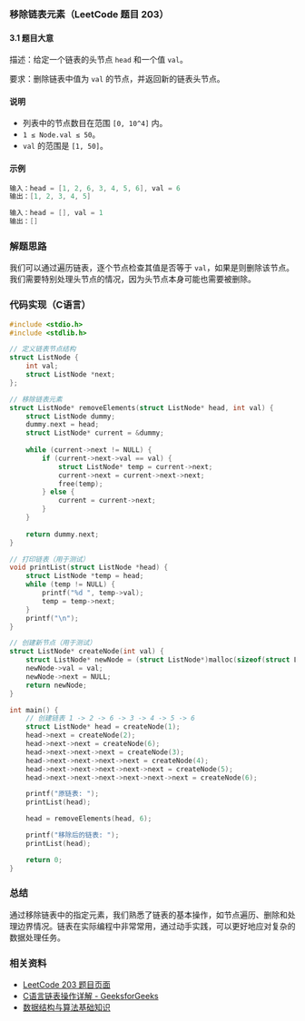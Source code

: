 ### 移除链表元素（LeetCode 题目 203）

#### 3.1 题目大意
描述：给定一个链表的头节点 `head` 和一个值 `val`。

要求：删除链表中值为 `val` 的节点，并返回新的链表头节点。

#### 说明
- 列表中的节点数目在范围 `[0, 10^4]` 内。
- `1 ≤ Node.val ≤ 50`。
- `val` 的范围是 `[1, 50]`。

#### 示例
```c
输入：head = [1, 2, 6, 3, 4, 5, 6], val = 6
输出：[1, 2, 3, 4, 5]

输入：head = [], val = 1
输出：[]
```

### 解题思路
我们可以通过遍历链表，逐个节点检查其值是否等于 `val`，如果是则删除该节点。我们需要特别处理头节点的情况，因为头节点本身可能也需要被删除。

### 代码实现（C语言）

```c
#include <stdio.h>
#include <stdlib.h>

// 定义链表节点结构
struct ListNode {
    int val;
    struct ListNode *next;
};

// 移除链表元素
struct ListNode* removeElements(struct ListNode* head, int val) {
    struct ListNode dummy;
    dummy.next = head;
    struct ListNode* current = &dummy;
    
    while (current->next != NULL) {
        if (current->next->val == val) {
            struct ListNode* temp = current->next;
            current->next = current->next->next;
            free(temp);
        } else {
            current = current->next;
        }
    }
    
    return dummy.next;
}

// 打印链表（用于测试）
void printList(struct ListNode *head) {
    struct ListNode *temp = head;
    while (temp != NULL) {
        printf("%d ", temp->val);
        temp = temp->next;
    }
    printf("\n");
}

// 创建新节点（用于测试）
struct ListNode* createNode(int val) {
    struct ListNode* newNode = (struct ListNode*)malloc(sizeof(struct ListNode));
    newNode->val = val;
    newNode->next = NULL;
    return newNode;
}

int main() {
    // 创建链表 1 -> 2 -> 6 -> 3 -> 4 -> 5 -> 6
    struct ListNode* head = createNode(1);
    head->next = createNode(2);
    head->next->next = createNode(6);
    head->next->next->next = createNode(3);
    head->next->next->next->next = createNode(4);
    head->next->next->next->next->next = createNode(5);
    head->next->next->next->next->next->next = createNode(6);

    printf("原链表: ");
    printList(head);

    head = removeElements(head, 6);

    printf("移除后的链表: ");
    printList(head);

    return 0;
}
```

### 总结
通过移除链表中的指定元素，我们熟悉了链表的基本操作，如节点遍历、删除和处理边界情况。链表在实际编程中非常常用，通过动手实践，可以更好地应对复杂的数据处理任务。

### 相关资料
- [LeetCode 203 题目页面](https://leetcode.com/problems/remove-linked-list-elements/)
- [C语言链表操作详解 - GeeksforGeeks](https://www.geeksforgeeks.org/linked-list-set-1-introduction/)
- [数据结构与算法基础知识](https://www.coursera.org/learn/data-structures)